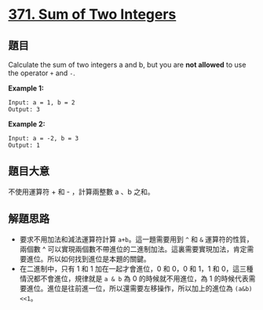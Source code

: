 # [371. Sum of Two Integers](https://leetcode.com/problems/sum-of-two-integers/)


## 題目

Calculate the sum of two integers a and b, but you are **not allowed** to use the operator `+` and `-`.

**Example 1:**

    Input: a = 1, b = 2
    Output: 3

**Example 2:**

    Input: a = -2, b = 3
    Output: 1


## 題目大意

不使用運算符 + 和 - ​​​​​​​，計算兩整數 ​​​​​​​a 、b ​​​​​​​之和。

## 解題思路

- 要求不用加法和減法運算符計算 `a+b`。這一題需要用到 `^` 和 `&` 運算符的性質，兩個數 ^ 可以實現兩個數不帶進位的二進制加法。這裏需要實現加法，肯定需要進位。所以如何找到進位是本題的關鍵。
- 在二進制中，只有 1 和 1 加在一起才會進位，0 和 0，0 和 1，1 和 0，這三種情況都不會進位，規律就是 `a & b` 為 0 的時候就不用進位，為 1 的時候代表需要進位。進位是往前進一位，所以還需要左移操作，所以加上的進位為 `(a&b)<<1`。
